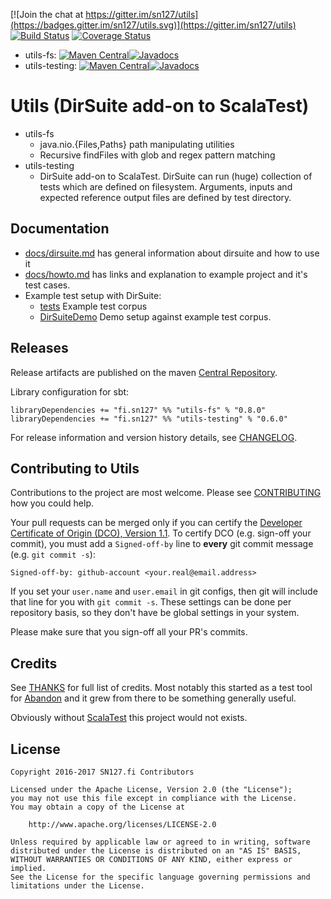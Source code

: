 [![Join the chat at https://gitter.im/sn127/utils](https://badges.gitter.im/sn127/utils.svg)](https://gitter.im/sn127/utils)
[![Build Status](https://travis-ci.org/sn127/utils.svg?branch=master)](https://travis-ci.org/sn127/utils)
[![Coverage Status](https://coveralls.io/repos/github/sn127/utils/badge.svg?branch=master)](https://coveralls.io/github/sn127/utils?branch=master)

 * utils-fs: [![Maven Central](https://maven-badges.herokuapp.com/maven-central/fi.sn127/utils-fs_2.12/badge.svg?style=plastic)](https://maven-badges.herokuapp.com/maven-central/fi.sn127/utils-fs_2.12)[![Javadocs](http://javadoc.io/badge/fi.sn127/utils-fs_2.12.svg?color=blue)](http://javadoc.io/doc/fi.sn127/utils-fs_2.12)
 * utils-testing: [![Maven Central](https://maven-badges.herokuapp.com/maven-central/fi.sn127/utils-testing_2.12/badge.svg?style=plastic)](https://maven-badges.herokuapp.com/maven-central/fi.sn127/utils-testing_2.12)[![Javadocs](http://javadoc.io/badge/fi.sn127/utils-testing_2.12.svg?color=blue)](http://javadoc.io/doc/fi.sn127/utils-testing_2.12)

# Utils (DirSuite add-on to ScalaTest)

 * utils-fs
   - java.nio.{Files,Paths} path manipulating utilities
   - Recursive findFiles with glob and regex pattern matching
 * utils-testing
   - DirSuite add-on to ScalaTest. DirSuite can run (huge) collection of tests
     which are defined on filesystem. Arguments, inputs and expected reference output
     files are defined by test directory.


## Documentation

 * [docs/dirsuite.md](./docs/dirsuite.md) has general information about dirsuite and how to use it
 * [docs/howto.md](./docs/howto.md) has links and explanation to example project and it's test cases.
 * Example test setup with DirSuite:
   * [tests](./examples/tests/) Example test corpus
   * [DirSuiteDemo](./examples/src/test/scala/DirSuiteDemo.scala) Demo setup against example test corpus.


## Releases

Release artifacts are published on the maven 
[Central Repository](http://search.maven.org/#search%7Cga%7C1%7Cg%3A%22fi.sn127%22).

Library configuration for sbt:

    libraryDependencies += "fi.sn127" %% "utils-fs" % "0.8.0"
    libraryDependencies += "fi.sn127" %% "utils-testing" % "0.6.0"

For release information and version history details, see [CHANGELOG](./CHANGELOG.md).


## Contributing to Utils

Contributions to the project are most welcome. Please see 
[CONTRIBUTING](./CONTRIBUTING.md) how you could help. 

Your pull requests can be merged only if you can certify 
the [Developer Certificate of Origin (DCO), Version 1.1](./DCO). 
To certify DCO (e.g. sign-off your commit), you must add 
a `Signed-off-by` line to **every**  git commit message 
(e.g. `git commit -s`):

    Signed-off-by: github-account <your.real@email.address>

If you set your `user.name` and `user.email` in git configs,
then git will include that line for you with `git commit -s`. 
These settings can be done per repository basis, 
so they don't have be global settings in your system. 
 
Please make sure that you sign-off all your PR's commits. 


## Credits

See [THANKS](./THANKS.md) for full list of credits. Most notably 
this started as a test tool for [Abandon](https://github.com/hrj/abandon) 
and it grew from there to be something generally useful. 

Obviously without [ScalaTest](http://www.scalatest.org/) this project 
would not exists.


## License

    Copyright 2016-2017 SN127.fi Contributors
    
    Licensed under the Apache License, Version 2.0 (the "License");
    you may not use this file except in compliance with the License.
    You may obtain a copy of the License at

        http://www.apache.org/licenses/LICENSE-2.0

    Unless required by applicable law or agreed to in writing, software
    distributed under the License is distributed on an "AS IS" BASIS,
    WITHOUT WARRANTIES OR CONDITIONS OF ANY KIND, either express or implied.
    See the License for the specific language governing permissions and
    limitations under the License.
    
